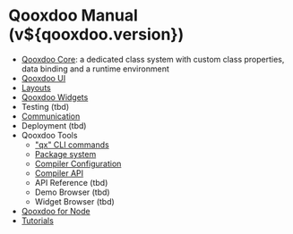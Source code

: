 # Qooxdoo Manual (v${qooxdoo.version})

- [Qooxdoo Core](core/): a dedicated class system with custom class properties,
data binding and a runtime environment
- [Qooxdoo UI](gui/)
- [Layouts](layout/)
- [Qooxdoo Widgets](widget/)
- Testing (tbd)
- [Communication](communication/)
- Deployment (tbd)
- Qooxdoo Tools
  - ["qx" CLI commands](cli/commands.md)
  - [Package system](cli/packages.md)
  - [Compiler Configuration](configuration/overview.md)
  - [Compiler API](compiler/API.md)
  - API Reference (tbd)
  - Demo Browser (tbd)
  - Widget Browser (tbd)
- [Qooxdoo for Node](server/)
- [Tutorials](tutorial/)
